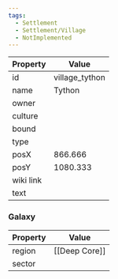 ```yaml
---
tags:
  - Settlement
  - Settlement/Village
  - NotImplemented
---
```


| Property  | Value          |
| --------- | -------------- |
| id        | village_tython |
| name      | Tython         |
| owner     |                |
| culture   |                |
| bound     |                |
| type      |                |
| posX      | 866.666        |
| posY      | 1080.333       |
| wiki link |                |
| text      |                |

### Galaxy
| Property | Value         |
| -------- | ------------- |
| region   | [[Deep Core]] |
| sector   |               |
